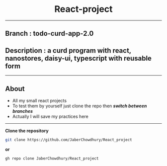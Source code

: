 <h1 align="center">React-project</h1>
<hr />

## Branch : todo-curd-app-2.0

## Description : a curd program with react, nanostores, daisy-ui, typescript with reusable form

<hr />

## About

- All my small react projects
- To test them by yourself just clone the repo then **_switch between branches_**
- Actually I will save my practices here

<hr />

**Clone the repository**

```bash
git clone https://github.com/JaberChowdhury/React_project
```

**or**

```bash
gh repo clone JaberChowdhury/React_project
```
